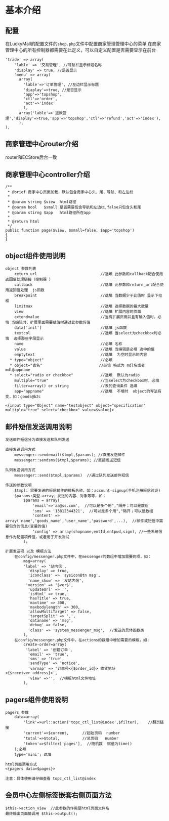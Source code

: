 # 基本介绍 

## 配置

在LuckyMall的配置文件的`shop.php`文件中配置商家管理管理中心的菜单
在商家管理中心的所有控制器都需要在此定义，可以自定义配置是否需要显示在前台

    'trade' => array(
        'lable' => '交易管理', //导航栏显示标题名称
        'display' => true, //是否显示
        'menu' => array(
          array(
            'lable'=>'订单管理', //左边栏显示标题
            'diaplay'=>true, //是否显示
            'app'=>'topshop',
            'ctl'=>'order',
            'act'=>'index'
            ),
          array('lable'=>'退款管理','diaplay'=>true,'app'=>'topshop','ctl'=>'refund','act'=>'index'),
          ),
    ),


## 商家管理中心router介绍
router和ECStore后台一致

## 商家管理中心controller介绍

    /**
     * @brief 商家中心页面加载，默认包含商家中心头、尾、导航、和左边栏
     *
     * @param string $view  html路径
     * @param bool   $small 是否需要包含导航和左边栏,false只包含头和尾
     * @param stirng $app   html路径所在app
     *
     * @return html
     */
    public function page($view, $small=false, $app='topshop')
    {
    }
    
## object组件使用说明

    object 参数列表
        return_url                            //选填 此参数和callback配合使用返回值处理链接（控制器 ）
        callback                              //选填 此参数和return_url配合使用返回值处理  js函数
        breakpoint                            //选填 当数据少于此值时 显示下拉框
        limitmax                              //选填 选择数据的最大数量
        view                                  //选填 扩展内容的页面
        extendvalue                           //当有扩展页面并且有输入值时，必填 当编辑时，扩展里面需要赋值时通过此参数传值
        data['init']                          //选填 js函数
        textcol                               //选填 当select为checkbox时必填  选择那些字段显示
        name                                  //必填 名称
        value                                 //选填 当编辑是必填 选中的值
        emptytext                             //选填  为空时显示的内容
      * type="object"                         //必填
      * object="表名"                         //必填 格式为 mdl名或者mdl@appname
      * select="radio or checkbox"            //选填  默认为radio
        multiple="true"                       //当select为checkbox时，必填
        filter=array() or string              //表的查询条件 选填
        app="appname"                         //选填  不填时  object的写法有变，如：goods@b2c
        
    <{input type="Object" name="testobject" object="specification" multiple="true" select="checkbox" value=$value}>
    
## 邮件短信发送调用说明
    发送邮件短信分为直接发送和队列发送
    
    直接发送调用方式
        messenger::sendemail($tmpl,$params); //直接发送邮件
        messenger::sendsms($tmpl,$params); //直接发送短信
        
    队列发送调用方式
        messenger::send($tmpl,$params)  //通过队列发送邮件短信
        
    传送的参数说明
        $tmpl: 需要发送的短信邮件的模板名称，如：account-signup(手机注册短信验证)
        $params:类型-array、发送的内容、对象等等，如：
            $params = array(
                'email'=>'aa@ss.com',  //可以是多个用","隔开；可以是数组
                'sms' => '13812344321',  //可以是多个用","隔开；可以是数组
                'content' => array('name','goods_name','user_name','password',...),  //邮件或短信中需要包含的信息(变量的值)
                'config' => array(shopname,entId,entpwd,sign), //一些系统信息作为配置项传值，或者用于开发测试
            );
    
    扩展发送项 以及 模板方法
        在config/messenger.php文件中，在messenger的数组中增加需要的项，如：
            msg=array(
            'label' => '站内信',
              'display' => true,
              'iconclass' => 'sysiconBtn msg',
              'name_show' => '发站内信',
             'version' => '$ver$',
              'updateUrl' => '',
              'isHtml' => true,
              'hasTitle' => true,
              'maxtime' => 300,
              'maxbodylength' => 300,
              'allowMultiTarget' => false,
              'targetSplit' => ',',
              'dataname' => 'msg',
              'debug' => false,
              'class' => 'system_messenger_msg',  //发送的具体函数类 
            ),
        在config/messenger.php文件中，在actions的数组中增加需要的模板，如：
            create-order=array(
             'label' => '创建订单',
              'email' => 'true',
              'sms' => 'true',
              'sendType' => 'notice',
              'varmap' => '订单号<{$order_id}> 收货地址<{$receiver_address}>',
              'view' =>'',  //模板html文件地址 
            ),


## pagers组件使用说明
    pagers 参数
        data=array(
            'link'=>url::action('topc_ctl_list@index',$filter),    //翻页链接
            'current'=>$current,      //起始页码  number
            'total'=>$total,          //总页码   number
            'token'=>$filter['pages'],  //随机数  赋值为time()
        );必填
        type='mini'; 选填
        
    html页面调用方式
    <{pagers data=$pages}>
    
    注意：具体使用请仔细查看 topc_ctl_list@index
    
## 会员中心左侧标签嵌套右侧页面方法
    $this->action_view  //此参数的作用是html页面文件名
    最终输出页面情调用 $this->output();
